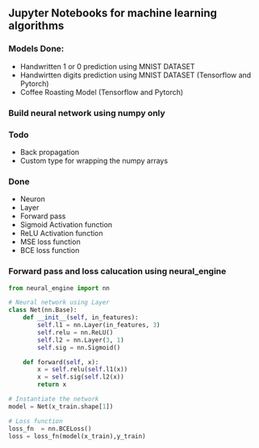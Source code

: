 ## Jupyter Notebooks for machine learning algorithms
### Models Done:
- Handwritten 1 or 0 prediction using MNIST DATASET
- Handwirtten digits prediction using MNIST DATASET (Tensorflow and Pytorch)
- Coffee Roasting Model (Tensorflow and Pytorch)

### Build neural network using numpy only
### Todo
- Back propagation
- Custom type for wrapping the numpy arrays

### Done
- Neuron 
- Layer
- Forward pass
- Sigmoid Activation function
- ReLU Activation function
- MSE loss function
- BCE loss function



### Forward pass and loss calucation using neural_engine
``` python
from neural_engine import nn

# Neural network using Layer
class Net(nn.Base):
    def __init__(self, in_features):
        self.l1 = nn.Layer(in_features, 3)
        self.relu = nn.ReLU()
        self.l2 = nn.Layer(3, 1)
        self.sig = nn.Sigmoid()

    def forward(self, x):
        x = self.relu(self.l1(x))
        x = self.sig(self.l2(x))
        return x

# Instantiate the network    
model = Net(x_train.shape[1])

# Loss function
loss_fn  = nn.BCELoss()
loss = loss_fn(model(x_train),y_train)
```
